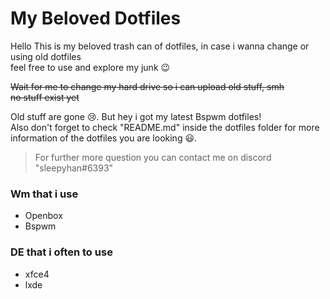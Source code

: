 # My Beloved Dotfiles
Hello This is my beloved trash can of dotfiles, in case i wanna change or using old dotfiles</br>
feel free to use and explore my junk :wink:

~~Wait for me to change my hard drive so i can upload old stuff, smh~~</br>
~~no stuff exist yet~~

Old stuff are gone :cry:. But hey i got my latest Bspwm dotfiles!<br>
Also don't forget to check "README.md" inside the dotfiles folder for more information of the dotfiles you are looking 😃.
> For further more question you can contact me on discord "sleepyhan#6393"

<!-- currentstuff -->
### Wm that i use
- Openbox
- Bspwm

### DE that i often to use
- xfce4
- lxde

